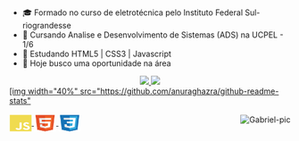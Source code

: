 - 🎓 Formado no curso de eletrotécnica pelo Instituto Federal Sul-riograndesse
- 📖 Cursando Analise e Desenvolvimento de Sistemas (ADS) na UCPEL - 1/6
- 🌱 Estudando HTML5 | CSS3 | Javascript
- 🔭 Hoje busco uma oportunidade na área
<div align="center">
  <a href="https://github.com/GabrielNobre21">
  <img width="48%" src="https://github-readme-stats.vercel.app/api?username=GabrielNobre21&show_icons=true&theme=dracula&include_all_commits=true&count_private=true"/>
  <img width="40%" src="https://github-readme-stats.vercel.app/api/top-langs/?username=GabrielNobre21&layout=compact&langs_count=7&theme=dracula"/>
</div>
  [img width="40%" src="https://github.com/anuraghazra/github-readme-stats"
<div style="display: inline_block"><br>
  <img align="center" alt="gab-Js" height="30" width="40" src="https://raw.githubusercontent.com/devicons/devicon/master/icons/javascript/javascript-plain.svg">
  <img align="center" alt="gab-HTML" height="30" width="40" src="https://raw.githubusercontent.com/devicons/devicon/master/icons/html5/html5-original.svg">
  <img align="center" alt="gab-CSS" height="30" width="40" src="https://raw.githubusercontent.com/devicons/devicon/master/icons/css3/css3-original.svg">
  <img align="right" alt="Gabriel-pic" height="150" src="https://clubedosgeeks.com.br/wp-content/uploads/2016/01/dormrm.gif">
</div>
